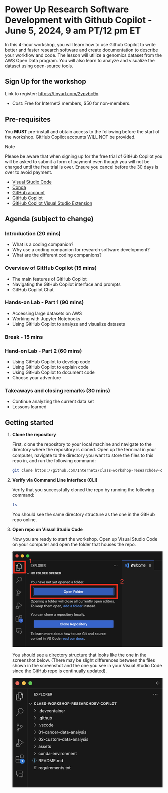 # Power Up Research Software Development with Github Copilot - June 5, 2024, 9 am PT/12 pm ET
In this 4-hour workshop, you will learn how to use Github Copilot to write better and faster research software and create documentation to describe your workflow and code. The lesson will utilize a genomics dataset from the AWS Open Data program. You will also learn to analyze and visualize the dataset using open-source tools. 

## Sign Up for the workshop
Link to register: https://tinyurl.com/2ypvbc9v
- Cost: Free for Internet2 members, $50 for non-members. 

## Pre-requisites
You **MUST** pre-install and obtain access to the following before the start of the workshop. GitHub Copilot accounts WILL NOT be provided. 

> [!NOTE]
> Please be aware that when signing up for the free trial of GitHub Copilot you will be asked to submit a form of payment even though you will not be charged until the free trial is over. Ensure you cancel before the 30 days is over to avoid payment.




- [Visual Studio Code](https://code.visualstudio.com/)
- [Conda](https://conda.io/projects/conda/en/latest/user-guide/install/index.html)
- [GitHub account](https://github.com/)
- [GitHub Copilot](https://github.com/features/copilot)
- [GitHub Copilot Visual Studio Extension](https://marketplace.visualstudio.com/items?itemName=GitHub.copilotvs)


## Agenda (subject to change)

### Introduction (20 mins)
- What is a coding companion?
- Why use a coding companion for research software development?
- What are the different coding companions?

### Overview of GitHub Copilot (15 mins)
- The main features of GitHub Copilot
- Navigating the GitHub Copilot interface and prompts
- GitHub Copilot Chat

### Hands-on Lab - Part 1 (90 mins)
- Accessing large datasets on AWS
- Working with Jupyter Notebooks
- Using GitHub Copilot to analyze and visualize datasets

### Break - 15 mins

### Hand-on Lab - Part 2 (60 mins)
- Using GitHub Copilot to develop code
- Using GitHub Copilot to explain code
- Using GitHub Copilot to document code
- Choose your adventure

### Takeaways and closing remarks (30 mins)
- Continue analyzing the current data set
- Lessons learned



## Getting started

1. **Clone the repository**

   First, clone the repository to your local machine and navigate to the directory where the repository is cloned. Open up the terminal in your computer, navigate to the directory you want to store the files to this repo in, and run the following command:

   ```bash
   git clone https://github.com/Internet2/class-workshop-researchdev-copilot.git
   ```
2. **Verify via Command Line Interface (CLI)**

    Verify that you successfully cloned the repo by running the following command:

    ```bash
    ls
    ```

    You should see the same directory structure as the one in the GitHub repo online.

3. **Open repo on Visual Studio Code**

    Now you are ready to start the workshop. Open up Visual Studio Code on your computer and open the folder that houses the repo.

    <img src="./assets/vscode-open-folder.png" alt="vscode-open-folder.png" width="500">

    You should see a directory structure that looks like the one in the screenshot below. (There may be slight differences between the files shown in the screenshot and the one you see in your Visual Studio Code since the GitHub repo is continually updated).

    <img src="./assets/vscode-repo.png" alt="vscode-repo.png" width="500">